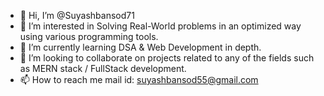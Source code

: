 - 👋 Hi, I’m @Suyashbansod71
- 👀 I’m interested in Solving Real-World problems in an optimized way using various programming tools.
- 🌱 I’m currently learning DSA & Web Development in depth.
- 💞️ I’m looking to collaborate on projects related to any of  the fields such as MERN stack / FullStack development.
- 📫 How to reach me mail id: suyashbansod55@gmail.com

<!---
Suyashbansod71/Suyashbansod71 is a ✨ special ✨ repository because its `README.md` (this file) appears on your GitHub profile.
You can click the Preview link to take a look at your changes.
--->
